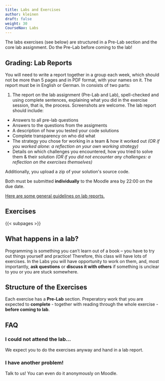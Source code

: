 ```yaml
---
title: Labs and Exercises
author: kleinen
draft: false
weight: 30
CourseNav: Labs
---
```


The labs exercises (see below) are structured in a Pre-Lab section and the core lab assignment.
Do the Pre-Lab before coming to the lab!

## Grading: Lab Reports

You will need to write a report together in a group each week, which should not be more than 5 pages and
in PDF format, with your names on it. The report must be in English or German. In consists of two parts:

1. The report on the lab assignment (Pre-Lab and Lab), spell-checked and using complete sentences,
explaining what you did in the exercise session, that is, the process. Screenshots are welcome. The lab report should include:
  * Answers to all pre-lab questions
  * Answers to the questions from the assigments
  * A description of how you tested your code solutions
  * Complete transparency on who did what
  * The strategy you chose for working in a team & how it worked out *(OR if you worked alone: a reflection on your own working strategy)*
  * Details on which challenges you encountered, how you tried to solve them & their solution *(OR if you did not encounter any challenges: a reflection on the exercises themselves)*

Additionally, you upload a zip of your solution's source code.


Both must be submitted **individually** to the Moodle area by 22:00 on the due date.

[Here are some general guidelines on lab reports.](/studies/grading/guideline)

## Exercises

{{< subpages  >}}

## What happens in a lab?

Programming is something you can&#8217;t learn out of a book &#8211; you have to
try out things yourself and practice! Therefore, this class will have lots of
exercises. In the Labs you will have opportunity to work on them, and, most
importantly, **ask questions** or **discuss it with others** if something is
unclear to you or you are stuck somewhere.

## Structure of the Exercises

Each exercise has a **Pre-Lab** section. Preperatory work that you are expected
to **complete** - together with reading through the whole exercise - **before coming to lab**.

## FAQ

### I could not attend the lab...

We expect you to do the exercises anyway and hand in a lab report.

### I have another problem!
Talk to us! You can even do it anonymously on Moodle.
